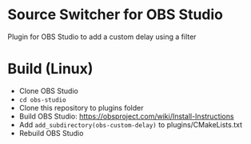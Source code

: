 # Source Switcher for OBS Studio

Plugin for OBS Studio to add a custom delay using a filter

# Build (Linux)
- Clone OBS Studio
- `cd obs-studio`
- Clone this repository to plugins folder
- Build OBS Studio: https://obsproject.com/wiki/Install-Instructions
- Add `add_subdirectory(obs-custom-delay)` to plugins/CMakeLists.txt
- Rebuild OBS Studio

